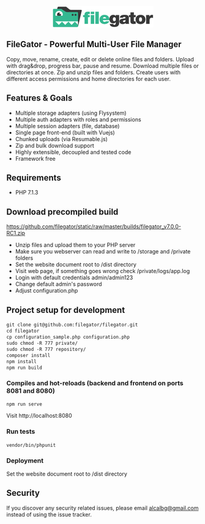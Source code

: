 <p align="center"><img src="https://raw.githubusercontent.com/filegator/static/master/logo.gif"></p>

## FileGator - Powerful Multi-User File Manager
Copy, move, rename, create, edit or delete online files and folders.
Upload with drag&drop, progress bar, pause and resume.
Download multiple files or directories at once.
Zip and unzip files and folders.
Create users with different access permissions and home directories for each user.

## Features & Goals
- Multiple storage adapters (using Flysystem)
- Multiple auth adapters with roles and permissions
- Multiple session adapters (file, database)
- Single page front-end (built with Vuejs)
- Chunked uploads (via Resumable.js)
- Zip and bulk download support
- Highly extensible, decoupled and tested code
- Framework free


## Requirements
- PHP 7.1.3


## Download precompiled build
https://github.com/filegator/static/raw/master/builds/filegator_v7.0.0-RC1.zip

- Unzip files and upload them to your PHP server
- Make sure you webserver can read and write to /storage and /private folders
- Set the website document root to /dist directory
- Visit web page, if something goes wrong check /private/logs/app.log
- Login with default credentials admin/admin123
- Change default admin's password
- Adjust configuration.php


## Project setup for development
```
git clone git@github.com:filegator/filegator.git
cd filegator
cp configuration_sample.php configuration.php
sudo chmod -R 777 private/
sudo chmod -R 777 repository/
composer install
npm install
npm run build
```

### Compiles and hot-reloads (backend and frontend on ports 8081 and 8080)
```
npm run serve
```
Visit http://localhost:8080


### Run tests
```
vendor/bin/phpunit
```

### Deployment
Set the website document root to /dist directory

## Security
If you discover any security related issues, please email alcalbg@gmail.com instead of using the issue tracker.

